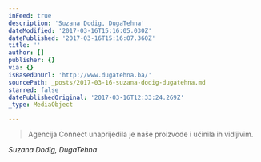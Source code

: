 ```yaml
---
inFeed: true
description: 'Suzana Dodig, DugaTehna'
dateModified: '2017-03-16T15:16:05.030Z'
datePublished: '2017-03-16T15:16:07.360Z'
title: ''
author: []
publisher: {}
via: {}
isBasedOnUrl: 'http://www.dugatehna.ba/'
sourcePath: _posts/2017-03-16-suzana-dodig-dugatehna.md
starred: false
datePublishedOriginal: '2017-03-16T12:33:24.269Z'
_type: MediaObject

---
```

> Agencija Connect unaprijedila je naše proizvode i učinila ih vidljivim.

_Suzana Dodig, DugaTehna_